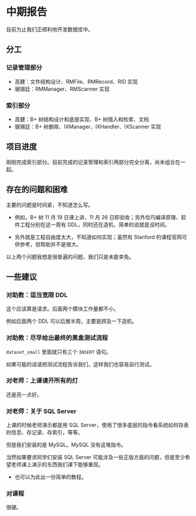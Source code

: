 # 中期报告

目前为止我们正顺利地开发数据库中。

## 分工

### 记录管理部分

* 高健：文件结构设计、RMFile、RMRecord、RID 实现
* 琚锡廷：RMManager、RMScanner 实现

### 索引部分

* 高健：B+ 树结构设计和底层实现、B+ 树插入和检索、文档
* 琚锡廷：B+ 树删除、IXManager、IXHandler、IXScanner 实现

## 项目进度

刚刚完成索引部分。目前完成的记录管理和索引两部分完全分离，尚未组合在一起。

## 存在的问题和困难

主要的问题是时间紧，不知道怎么写。

* 例如，B+ 树 11 月 19 日课上讲，11 月 26 日即验收；另外恰巧编译原理、软件工程分别在这一周有 DDL，同时还在造机，简单的说就是没时间。

* 另外就是工程自由度太大，不知道如何实现；虽然有 Stanford 的课程官网可供参考，但帮助并不是很大。

以上两个问题我想是很普遍的问题，我们只是未能幸免。

## 一些建议

### 对助教：适当宽限 DDL

这个应该算是请求。后面两个模块工作量都不小。

例如后面两个 DDL 可以后推半周，主要是顾及一下造机。

### 对助教：尽早给出最终的黑盒测试流程

`dataset_small` 里面就只有三个 `INSERT` 语句。

如果可能的话请把测试流程告诉我们，这样我们也容易自行测试。

### 对老师：上课请开所有的灯

还是亮一点好。

### 对老师：关于 SQL Server

上课的时候老师演示都是用 SQL Server，使用了很多底层的指令看系统如何存表的信息、存记录、存索引，等等。

但是我们安装的是 MySQL。MySQL 没有这堆指令。

当然如果要求同学们安装 SQL Server 可能涉及一些正版方面的问题，但是至少希望老师课上演示的东西我们课下能够重现。

* 也可以为此出一份简单的教程。

### 对课程

很硬。